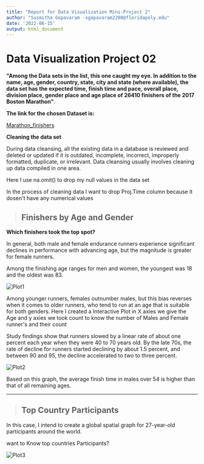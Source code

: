 ```yaml
---
title: "Report for Data Visualization Mini-Project 2"
author: "Susmitha Gopavaram -sgopavaram2200@floridapoly.edu"
date: '2022-06-15'
output: html_document
---
```



# Data Visualization Project 02

**"Among the Data sets in the list, this one caught my eye. In addition to the name, age, gender, country, state, city and state (where available), the data set has the expected time, finish time and pace, overall place, division place, gender place and age place of 26410 finishers of the 2017 Boston Marathon"**.

**The link for the chosen Dataset is:**

[Marathon_finishers](https://github.com/susmithareddy-1996/dataviz_final_project/blob/main/data/marathon_results_2017.csv)

**Cleaning the data set**

During data cleansing, all the existing data in a database is reviewed and deleted or updated if it is outdated, incomplete, incorrect, improperly formatted, duplicate, or irrelevant. Data cleansing usually involves cleaning up data compiled in one area.

Here I use na.omit() to drop my null values in the data set

In the process of cleaning data I want to drop Proj.Time column because it dosen't have any numerical values 

> ## **Finishers by Age and Gender**
 
 **Which finishers took the top spot?**

In general, both male and female endurance runners experience significant declines in performance with advancing age, but the magnitude is greater for female runners.

Among the finishing age ranges for men and women, the youngest was 18 and the oldest was 83.

![Plot1](https://github.com/susmithareddy-1996/dataviz_final_project/blob/main/figures/plot1)

Among younger runners, females outnumber males, but this bias reverses when it comes to older runners, who tend to run at an age that is suitable for both genders. Here I created a Interactive Plot in X axies we give the Age and y axies we took count to know the number of Males and Female runner's and their count

Study findings show that runners slowed by a linear rate of about one percent each year when they were 40 to 70 years old. By the late 70s, the rate of decline for runners started declining by about 1.5 percent, and between 90 and 95, the decline accelerated to two to three percent.

![Plot2](https://github.com/susmithareddy-1996/dataviz_final_project/blob/main/figures/plot2)

Based on this graph, the average finish time in males over 54 is higher than that of all remaining ages.

------------------------

> ## **Top Country Participants**

In this case, I intend to create a global spatial graph for 27-year-old participants around the world. 

want to Know top countries Participants?

![Plot3](https://github.com/susmithareddy-1996/dataviz_final_project/blob/main/figures/plot3.jpg)

